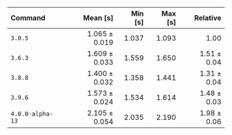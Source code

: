 | Command | Mean [s] | Min [s] | Max [s] | Relative |
|:---|---:|---:|---:|---:|
| `3.0.5` | 1.065 ± 0.019 | 1.037 | 1.093 | 1.00 |
| `3.6.3` | 1.609 ± 0.033 | 1.559 | 1.650 | 1.51 ± 0.04 |
| `3.8.8` | 1.400 ± 0.032 | 1.358 | 1.441 | 1.31 ± 0.04 |
| `3.9.6` | 1.573 ± 0.024 | 1.534 | 1.614 | 1.48 ± 0.03 |
| `4.0.0-alpha-13` | 2.105 ± 0.054 | 2.035 | 2.190 | 1.98 ± 0.06 |
